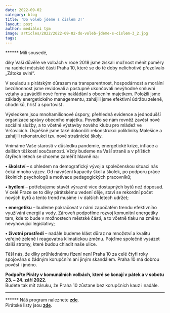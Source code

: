 ```yaml
---
date: 2022-09-02
category: blog
title: 'Do voleb jdeme s číslem 3!'
layout: post
author: mediální tým
image: articles/2022/2022-09-02-do-voleb-jdeme-s-cislem-3_2.jpg
tags:
---
```



****** Milí sousedé,  
  
díky Vaší důvěře ve volbách v roce 2018 jsme získali možnost měnit poměry na radnici městské části Praha 10, které se do té doby nelichotivě přezdívalo „Zátoka sviní“.  
  
V souladu s pirátským důrazem na transparentnost, hospodárnost a morální bezúhonnost jsme revidovali a postupně ukončovali nevýhodné smluvní vztahy a zaváděli nové formy nakládání s obecním majetkem.  Položili jsme základy energetického managementu, zahájili jsme efektivní údržbu zeleně, chodníků, hřišť a sportovišť.  
  
Výsledkem jsou mnohamilionové úspory, přehledná evidence a jednodušší organizace správy obecního majetku. Povedlo se nám rovněž zavést nové sociální služby, a to včetně výstavby nového klubu pro  mládež ve Vršovicích. Úspěšně jsme také dokončili rekonstrukci polikliniky Malešice a zahájili rekonstrukci tzv. nové strašnické školy.  
  
Vnímáme Vaše starosti v důsledku pandemie, energetické krize, inflace a dalších těžkostí současnosti. Vždy budeme na Vaší straně a v příštích čtyřech letech se chceme zaměřit hlavně na:  
  
**•  školství**  –  s ohledem na demografický vývoj a společenskou situaci nás čeká mnoho výzev. Od navýšení kapacity škol a školek, po podporu práce školních psychologů a motivace pedagogických  pracovníků;  
  
**•  bydlení** –  potřebujeme stavět výrazně více dostupných bytů než doposud. V celé Praze se to díky pirátskému vedení děje, staví se rekordní počet nových bytů a tento trend musíme i v dalších letech  udržet;  
  
**•  energetiku** –  budeme pokračovat v námi započatém trendu efektivního využívání energií a vody. Zároveň podpoříme rozvoj komunitní energetiky tam, kde to bude v možnostech městské části, a to včetně  tlaku na změnu nevyhovující legislativy;  
  
**•  životní prostředí**  –  nadále budeme klást důraz na množství a kvalitu veřejné zeleně i reagovatna klimatickou změnu. Pojďme společně vysázet další stromy, které budou chladit naše ulice.  
  
Těší nás, že díky průhlednému řízení není Praha 10 za celé čtyři roky spojována s žádným korupčním ani jiným skandálem. Praha 10 má dobrou pověst i jméno.  
  
**Podpořte Piráty v komunálních volbách, které se konají v pátek a v sobotu 23.  –  24. září 2022.**  
Budete tak mít záruku, že Praha 10 zůstane bez korupčních kauz i nadále.  

----------

****** Náš program naleznete  [**zde**](https://pirati10.cz/komunalni-volby-2022/program-pro-komunalni-volby-2022/).  
Pirátské listy jsou  **[zde](https://pirati10.cz/piratske-listy/)**.
